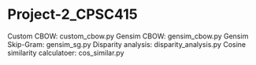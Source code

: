 # Project-2_CPSC415
Custom CBOW: custom_cbow.py
Gensim CBOW: gensim_cbow.py
Gensim Skip-Gram: gensim_sg.py
Disparity analysis: disparity_analysis.py
Cosine similarity calculatoer: cos_similar.py
